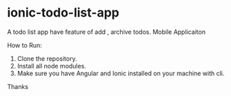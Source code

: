 # ionic-todo-list-app
A todo list app have feature of add , archive todos. Mobile Applicaiton

How to Run:
1. Clone the repository.
2. Install all node modules.
3. Make sure you have Angular and Ionic installed on your machine with cli.

Thanks
